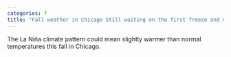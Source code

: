 ```yaml
---
categories: f
title: "Fall weather in Chicago Still waiting on the first freeze and measurable snowfall"
---
```

The La Niña climate pattern could mean slightly warmer than normal temperatures this fall in Chicago.